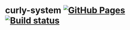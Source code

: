 # curly-system [![GitHub Pages](https://img.shields.io/badge/GitHub-Pages-brightgreen)](https://tolik19bat.github.io/curly-system/) [![Build status](https://ci.appveyor.com/api/projects/status/mulnr17ej57dqw21?svg=true)](https://ci.appveyor.com/project/Tolik19bat/curly-system)
